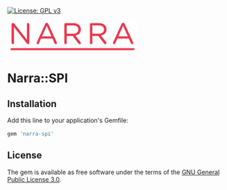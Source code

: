 [![License: GPL v3](https://img.shields.io/badge/License-GPLv3-blue.svg)](https://www.gnu.org/licenses/gpl-3.0)

![narra logo](https://github.com/narra/platform/raw/main/narra.png)

# Narra::SPI

## Installation
Add this line to your application's Gemfile:

```ruby
gem 'narra-spi'
```

## License
The gem is available as free software under the terms of the [GNU General Public License 3.0](https://www.gnu.org/licenses/gpl-3.0).
